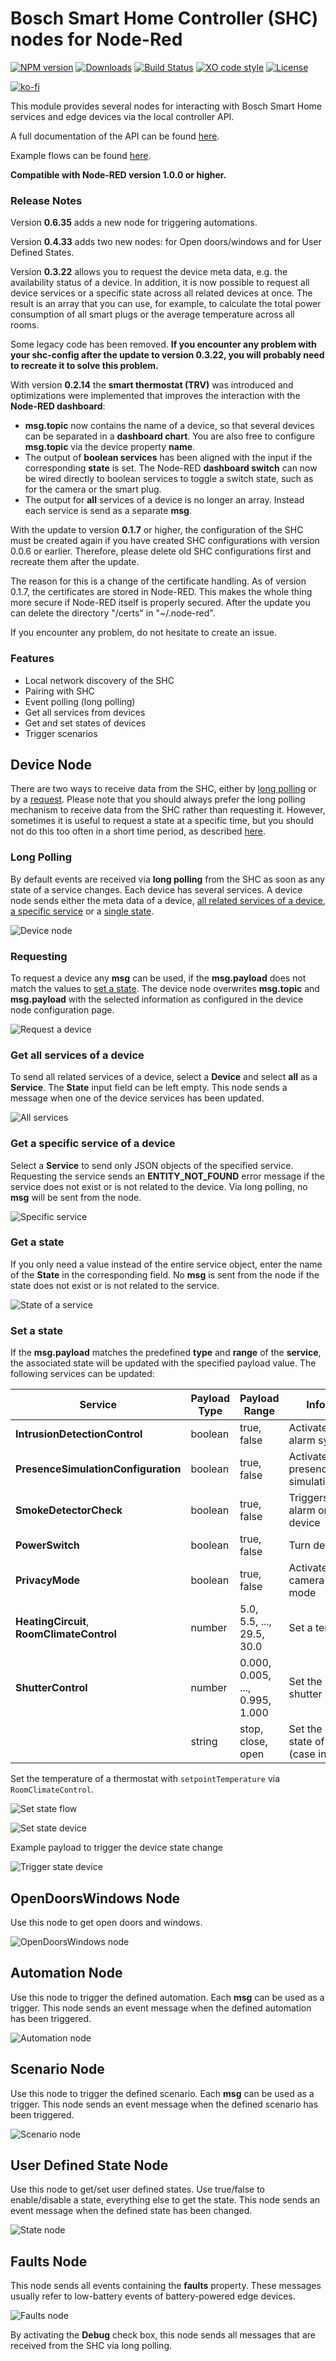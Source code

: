 


# Bosch Smart Home Controller (SHC) nodes for Node-Red
[![NPM version](https://badge.fury.io/js/node-red-contrib-bosch-shc.svg)](http://badge.fury.io/js/node-red-contrib-bosch-shc)
[![Downloads](https://img.shields.io/npm/dm/node-red-contrib-bosch-shc.svg)](https://www.npmjs.com/package/node-red-contrib-bosch-shc)
[![Build Status](https://travis-ci.org/hxmelab/node-red-contrib-bosch-shc.svg?branch=master)](https://travis-ci.org/hxmelab/node-red-contrib-bosch-shc)
[![XO code style](https://img.shields.io/badge/code_style-XO-5ed9c7.svg)](https://github.com/xojs/xo)
[![License](https://img.shields.io/badge/License-MIT-blue.svg)](https://github.com/hxmelab/node-red-contrib-bosch-shc/blob/master/LICENSE)

[![ko-fi](https://ko-fi.com/img/githubbutton_sm.svg)](https://ko-fi.com/O4O4NNOCL)

This module provides several nodes for interacting with Bosch Smart Home services and edge devices via the local controller API. 

A full documentation of the API can be found [here](https://local.apidocs.bosch-smarthome.com/).

Example flows can be found [here](https://flows.nodered.org/flow/01271a01a6b647b7b7cfda67c332cfbc).

**Compatible with Node-RED version 1.0.0 or higher.**

### Release Notes
Version **0.6.35** adds a new node for triggering automations.

Version **0.4.33** adds two new nodes: for Open doors/windows and for User Defined States.

Version **0.3.22** allows you to request the device meta data, e.g. the availability status of a device. In addition, it is now possible to request all device services or a specific state across all related devices at once. The result is an array that you can use, for example, to calculate the total power consumption of all smart plugs or the average temperature across all rooms.

Some legacy code has been removed. **If you encounter any problem with your shc-config after the update to version 0.3.22, you will probably need to recreate it to solve this problem.**

With version **0.2.14** the **smart thermostat (TRV)** was introduced and optimizations were implemented that improves the interaction with the **Node-RED dashboard**: 
- **msg.topic** now contains the name of a device, so that several devices can be separated in a **dashboard chart**. You are also free to configure **msg.topic** via the device property **name**.
- The output of **boolean services** has been aligned with the input if the corresponding **state** is set. The Node-RED **dashboard switch** can now be wired directly to boolean services to toggle a switch state, such as for the camera or the smart plug.
- The output for **all** services of a device is no longer an array. Instead each service is send as a separate **msg**.

With the update to version **0.1.7** or higher, the configuration of the SHC must be created again if you have created SHC configurations with version 0.0.6 or earlier. Therefore, please delete old SHC configurations first and recreate them after the update. 

The reason for this is a change of the certificate handling. As of version 0.1.7, the certificates are stored in Node-RED. This makes the whole thing more secure if Node-RED itself is properly secured. After the update you can delete the directory "/certs" in "~/.node-red". 

If you encounter any problem, do not hesitate to create an issue.


### Features

- Local network discovery of the SHC
- Pairing with SHC
- Event polling (long polling)
- Get all services from devices
- Get and set states of devices
- Trigger scenarios


## Device Node

There are two ways to receive data from the SHC, either by [long polling](#long-polling) or by a [request](#requesting). Please note that you should always prefer the long polling mechanism to receive data from the SHC rather than requesting it. However, sometimes it is useful to request a state at a specific time, but you should not do this too often in a short time period, as described [here](https://github.com/BoschSmartHome/bosch-shc-api-docs/tree/master/best_practice#limit-the-number-of-requests-in-a-given-time-period).


### Long Polling

By default events are received via **long polling** from the SHC as soon as any state of a service changes. Each device has several services. A device node sends either the meta data of a device, [all related services of a device](#get-all-services-of-a-device), [a specific service](#get-a-specific-service-of-a-device) or a [single state](#get-a-state).

![Device node](docs/device_node.png)


### Requesting

To request a device any **msg** can be used, if the **msg.payload** does not match the values to [set a state](#set-a-state). The device node overwrites **msg.topic** and **msg.payload** with the selected information as configured in the device node configuration page.

![Request a device](docs/device_node_request.png)


### Get all services of a device

To send all related services of a device, select a **Device** and select **all** as a **Service**. The **State** input field can be left empty. This node sends a message when one of the device services has been updated.

![All services](docs/device_conf_all.png)


### Get a specific service of a device

Select a **Service** to send only JSON objects of the specified service. Requesting the service sends an **ENTITY_NOT_FOUND** error message if the service does not exist or is not related to the device. Via long polling, no **msg** will be sent from the node.

![Specific service](docs/device_conf_service.png)


### Get a state

If you only need a value instead of the entire service object, enter the name of the **State** in the corresponding field. No **msg** is sent from the node if the state does not exist or is not related to the service.

![State of a service](docs/device_conf_state.png)

### Set a state

If the **msg.payload** matches the predefined **type** and **range** of the **service**, the associated state will be updated with the specified payload value. The following services can be updated:

| Service                             | Payload Type | Payload Range | Information |
|-------------------------------------|--------------|---------------|-------------|
| **IntrusionDetectionControl**       | boolean      | true, false    | Activate/deactivate alarm system |
| **PresenceSimulationConfiguration** | boolean      | true, false    | Activate/deactivate presence simulation |
| **SmokeDetectorCheck**              | boolean      | true, false    | Triggers a test alarm on this device |
| **PowerSwitch**                     | boolean      | true, false    | Turn device on/off |
| **PrivacyMode**                     | boolean      | true, false    | Activate/deactivate camera privacy mode |
| **HeatingCircuit**, **RoomClimateControl**              | number       | 5.0, 5.5, ..., 29.5, 30.0       | Set a temperature |
| **ShutterControl**                  | number       | 0.000, 0.005, ..., 0.995, 1.000 | Set the level of a shutter (0 = close) |
|                                     | string | stop, close, open | Set the operation state of a shutter (case insensitive) |

Set the temperature of a thermostat with `setpointTemperature` via `RoomClimateControl`.

![Set state flow](docs/flow_setpointTemperature.png)

![Set state device](docs/device_node_setpointTemperature.png)

Example payload to trigger the device state change

![Trigger state device](docs/trigger_setpointTemperature.png)

## OpenDoorsWindows Node

Use this node to get open doors and windows.

![OpenDoorsWindows node](docs/open_doors_node.png)

## Automation Node

Use this node to trigger the defined automation. Each **msg** can be used as a trigger. This node sends an event message when the defined automation has been triggered.

![Automation node](docs/automation_node.png)

## Scenario Node

Use this node to trigger the defined scenario. Each **msg** can be used as a trigger. This node sends an event message when the defined scenario has been triggered.

![Scenario node](docs/scenario_node.png)

## User Defined State Node

Use this node to get/set user defined states. Use true/false to enable/disable a state, everything else to get the state. This node sends an event message when the defined state has been changed.

![State node](docs/state_node.png)

## Faults Node

This node sends all events containing the **faults** property. These messages usually refer to low-battery events of battery-powered edge devices.

![Faults node](docs/faults_node.png)

By activating the **Debug** check box, this node sends all messages that are received from the SHC via long polling. 
